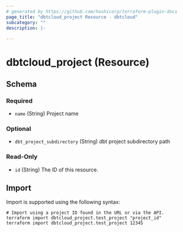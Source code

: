 ```yaml
---
# generated by https://github.com/hashicorp/terraform-plugin-docs
page_title: "dbtcloud_project Resource - dbtcloud"
subcategory: ""
description: |-
  
---
```


# dbtcloud_project (Resource)





<!-- schema generated by tfplugindocs -->
## Schema

### Required

- `name` (String) Project name

### Optional

- `dbt_project_subdirectory` (String) dbt project subdirectory path

### Read-Only

- `id` (String) The ID of this resource.

## Import

Import is supported using the following syntax:

```shell
# Import using a project ID found in the URL or via the API.
terraform import dbtcloud_project.test_project "project_id"
terraform import dbtcloud_project.test_project 12345
```
